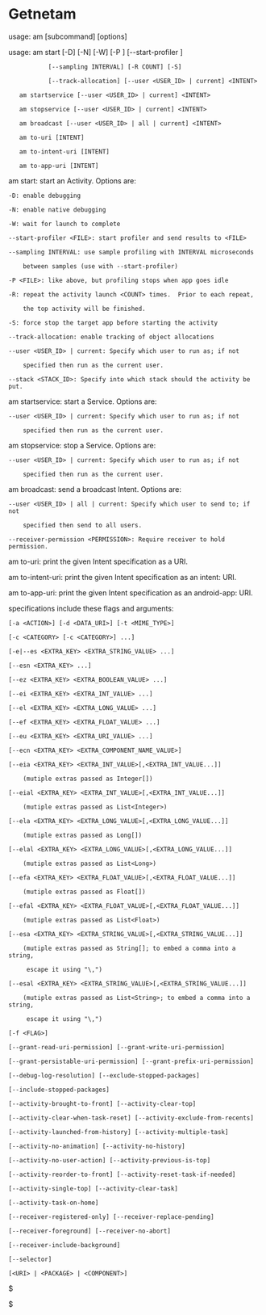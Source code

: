 # Getnetam

usage: am [subcommand] [options]

usage: am start [-D] [-N] [-W] [-P <FILE>] [--start-profiler <FILE>]

               [--sampling INTERVAL] [-R COUNT] [-S]

               [--track-allocation] [--user <USER_ID> | current] <INTENT>

       am startservice [--user <USER_ID> | current] <INTENT>

       am stopservice [--user <USER_ID> | current] <INTENT>

       am broadcast [--user <USER_ID> | all | current] <INTENT>

       am to-uri [INTENT]

       am to-intent-uri [INTENT]

       am to-app-uri [INTENT]

am start: start an Activity.  Options are:

    -D: enable debugging

    -N: enable native debugging

    -W: wait for launch to complete

    --start-profiler <FILE>: start profiler and send results to <FILE>

    --sampling INTERVAL: use sample profiling with INTERVAL microseconds

        between samples (use with --start-profiler)

    -P <FILE>: like above, but profiling stops when app goes idle

    -R: repeat the activity launch <COUNT> times.  Prior to each repeat,

        the top activity will be finished.

    -S: force stop the target app before starting the activity

    --track-allocation: enable tracking of object allocations

    --user <USER_ID> | current: Specify which user to run as; if not

        specified then run as the current user.

    --stack <STACK_ID>: Specify into which stack should the activity be put.

am startservice: start a Service.  Options are:

    --user <USER_ID> | current: Specify which user to run as; if not

        specified then run as the current user.

am stopservice: stop a Service.  Options are:

    --user <USER_ID> | current: Specify which user to run as; if not

        specified then run as the current user.

am broadcast: send a broadcast Intent.  Options are:

    --user <USER_ID> | all | current: Specify which user to send to; if not

        specified then send to all users.

    --receiver-permission <PERMISSION>: Require receiver to hold permission.

am to-uri: print the given Intent specification as a URI.

am to-intent-uri: print the given Intent specification as an intent: URI.

am to-app-uri: print the given Intent specification as an android-app: URI.

<INTENT> specifications include these flags and arguments:

    [-a <ACTION>] [-d <DATA_URI>] [-t <MIME_TYPE>]

    [-c <CATEGORY> [-c <CATEGORY>] ...]

    [-e|--es <EXTRA_KEY> <EXTRA_STRING_VALUE> ...]

    [--esn <EXTRA_KEY> ...]

    [--ez <EXTRA_KEY> <EXTRA_BOOLEAN_VALUE> ...]

    [--ei <EXTRA_KEY> <EXTRA_INT_VALUE> ...]

    [--el <EXTRA_KEY> <EXTRA_LONG_VALUE> ...]

    [--ef <EXTRA_KEY> <EXTRA_FLOAT_VALUE> ...]

    [--eu <EXTRA_KEY> <EXTRA_URI_VALUE> ...]

    [--ecn <EXTRA_KEY> <EXTRA_COMPONENT_NAME_VALUE>]

    [--eia <EXTRA_KEY> <EXTRA_INT_VALUE>[,<EXTRA_INT_VALUE...]]

        (mutiple extras passed as Integer[])

    [--eial <EXTRA_KEY> <EXTRA_INT_VALUE>[,<EXTRA_INT_VALUE...]]

        (mutiple extras passed as List<Integer>)

    [--ela <EXTRA_KEY> <EXTRA_LONG_VALUE>[,<EXTRA_LONG_VALUE...]]

        (mutiple extras passed as Long[])

    [--elal <EXTRA_KEY> <EXTRA_LONG_VALUE>[,<EXTRA_LONG_VALUE...]]

        (mutiple extras passed as List<Long>)

    [--efa <EXTRA_KEY> <EXTRA_FLOAT_VALUE>[,<EXTRA_FLOAT_VALUE...]]

        (mutiple extras passed as Float[])

    [--efal <EXTRA_KEY> <EXTRA_FLOAT_VALUE>[,<EXTRA_FLOAT_VALUE...]]

        (mutiple extras passed as List<Float>)

    [--esa <EXTRA_KEY> <EXTRA_STRING_VALUE>[,<EXTRA_STRING_VALUE...]]

        (mutiple extras passed as String[]; to embed a comma into a string,

         escape it using "\,")

    [--esal <EXTRA_KEY> <EXTRA_STRING_VALUE>[,<EXTRA_STRING_VALUE...]]

        (mutiple extras passed as List<String>; to embed a comma into a string,

         escape it using "\,")

    [-f <FLAG>]

    [--grant-read-uri-permission] [--grant-write-uri-permission]

    [--grant-persistable-uri-permission] [--grant-prefix-uri-permission]

    [--debug-log-resolution] [--exclude-stopped-packages]

    [--include-stopped-packages]

    [--activity-brought-to-front] [--activity-clear-top]

    [--activity-clear-when-task-reset] [--activity-exclude-from-recents]

    [--activity-launched-from-history] [--activity-multiple-task]

    [--activity-no-animation] [--activity-no-history]

    [--activity-no-user-action] [--activity-previous-is-top]

    [--activity-reorder-to-front] [--activity-reset-task-if-needed]

    [--activity-single-top] [--activity-clear-task]

    [--activity-task-on-home]

    [--receiver-registered-only] [--receiver-replace-pending]

    [--receiver-foreground] [--receiver-no-abort]

    [--receiver-include-background]

    [--selector]

    [<URI> | <PACKAGE> | <COMPONENT>]

$

$
